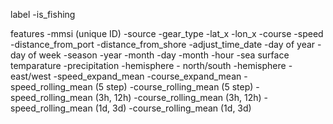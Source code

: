 
label
-is_fishing

features
-mmsi (unique ID)
-source
-gear_type
-lat_x
-lon_x
-course
-speed
-distance_from_port
-distance_from_shore
-adjust_time_date
-day of year
-day of week
-season
-year
-month
-day
-month
-hour
-sea surface temparature
-precipitation
-hemisphere - north/south
-hemisphere - east/west
-speed_expand_mean
-course_expand_mean
-speed_rolling_mean (5 step)
-course_rolling_mean (5 step)
-speed_rolling_mean (3h, 12h)
-course_rolling_mean (3h, 12h)
-speed_rolling_mean (1d, 3d)
-course_rolling_mean (1d, 3d)
